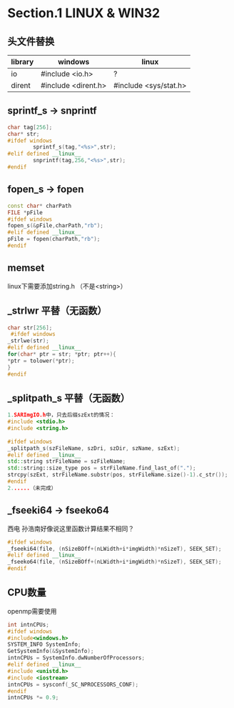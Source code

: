 # Section.1 LINUX & WIN32

## 头文件替换

| library | windows              | linux                  |
| ------- | -------------------- | ---------------------- |
| io      | \#include <io.h>     | ?                      |
| dirent  | \#include <dirent.h> | \#include <sys/stat.h> |

## sprintf_s -> snprintf

```c++
char tag[256];
char* str;
#ifdef windows
        sprintf_s(tag,"<%s>",str);
#elif defined __linux__
        snprintf(tag,256,"<%s>",str);
#endif
```

## fopen_s -> fopen

```C++
const char* charPath
FILE *pFile
#ifdef windows
fopen_s(&pFile,charPath,"rb");
#elif defined __linux__
pFile = fopen(charPath,"rb");
#endif
```

## memset

linux下需要添加string.h （不是\<string\>）

## _strlwr 平替（无函数）

```C++
char str[256];
 #ifdef windows
_strlwe(str);
#elif defined __linux__
for(char* ptr = str; *ptr; ptr++){
*ptr = tolower(*ptr);
}
#endif
```

## _splitpath_s 平替（无函数）

```C++
1.SARImgIO.h中，只去后缀szExt的情况：
#include <stdio.h>
#include <string.h>
 
#ifdef windows
_splitpath_s(szFileName, szDri, szDir, szName, szExt);
#elif defined __linux__
std::string strFileName = szFileName;
std::string::size_type pos = strFileName.find_last_of(".");
strcpy(szExt, strFileName.substr(pos, strFileName.size()-1).c_str());
#endif
2......（未完成）
```

## _fseeki64 ->  fseeko64

西电 孙浩南好像说这里函数计算结果不相同？

```C++
#ifdef windows
_fseeki64(file, (nSizeBOff+(nLWidth+i*imgWidth)*nSizeT), SEEK_SET);
#elif defined __linux__
_fseeko64(file, (nSizeBOff+(nLWidth+i*imgWidth)*nSizeT), SEEK_SET);
#endif
```

## CPU数量

openmp需要使用

```C++
int intnCPUs;
#ifdef windows
#include<windows.h>
SYSTEM_INFO SystemInfo;
GetSystemInfo(&SystemInfo);
intnCPUs = SystemInfo.dwNumberOfProcessors;
#elif defined __linux__
#include <unistd.h>
#include <iostream>
intnCPUs = sysconf(_SC_NPROCESSORS_CONF);
#endif
intnCPUs *= 0.9;
```



